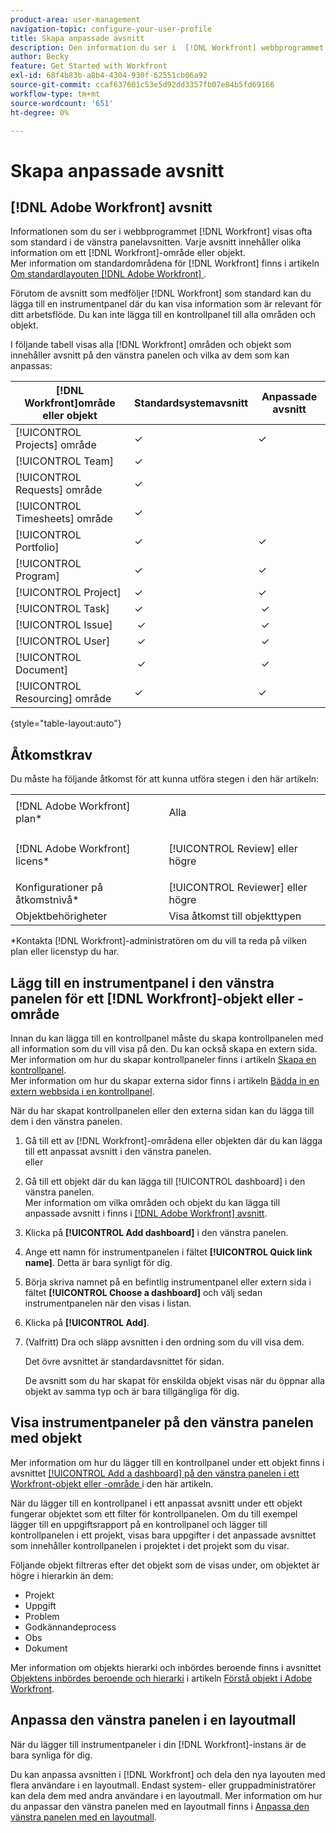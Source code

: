```yaml
---
product-area: user-management
navigation-topic: configure-your-user-profile
title: Skapa anpassade avsnitt
description: Den information du ser i  [!DNL Workfront] webbprogrammet visas ofta som standard i avsnitten i den vänstra panelen. Varje avsnitt innehåller olika information om ett  [!DNL Workfront] område eller objekt.
author: Becky
feature: Get Started with Workfront
exl-id: 68f4b83b-a8b4-4304-930f-62551cb06a92
source-git-commit: ccaf637601c53e5d92dd3357fb07e84b5fd69166
workflow-type: tm+mt
source-wordcount: '651'
ht-degree: 0%

---
```


# Skapa anpassade avsnitt

## [!DNL Adobe Workfront] avsnitt

Informationen som du ser i webbprogrammet [!DNL Workfront] visas ofta som standard i de vänstra panelavsnitten. Varje avsnitt innehåller olika information om ett [!DNL Workfront]-område eller objekt.\
Mer information om standardområdena för [!DNL Workfront] finns i artikeln [Om standardlayouten [!DNL Adobe Workfront] ](../../../administration-and-setup/customize-workfront/use-layout-templates/about-the-default-wf-layout.md).

Förutom de avsnitt som medföljer [!DNL Workfront] som standard kan du lägga till en instrumentpanel där du kan visa information som är relevant för ditt arbetsflöde. Du kan inte lägga till en kontrollpanel till alla områden och objekt.

I följande tabell visas alla [!DNL Workfront] områden och objekt som innehåller avsnitt på den vänstra panelen och vilka av dem som kan anpassas:

| **[!DNL Workfront]område eller objekt** | **Standardsystemavsnitt** | **Anpassade avsnitt** |
|---|---|---|
| [!UICONTROL Projects] område | ✓ | ✓ |
| [!UICONTROL Team] | ✓ |   |
| [!UICONTROL Requests] område | ✓ |   |
| [!UICONTROL Timesheets] område | ✓ |   |
| [!UICONTROL Portfolio] | ✓ | ✓ |
| [!UICONTROL Program] | ✓ | ✓ |
| [!UICONTROL Project] | ✓ | ✓ |
| [!UICONTROL Task] | ✓ |  ✓ |
| [!UICONTROL Issue] |  ✓ |  ✓ |
| [!UICONTROL User] |  ✓ |  ✓ |
| [!UICONTROL Document] |  ✓ |  ✓ |
| [!UICONTROL Resourcing] område | ✓ | ✓ |

{style="table-layout:auto"}

## Åtkomstkrav

Du måste ha följande åtkomst för att kunna utföra stegen i den här artikeln:

<table style="table-layout:auto"> 
 <col> 
 </col> 
 <col> 
 </col> 
 <tbody> 
  <tr> 
   <td role="rowheader">[!DNL Adobe Workfront] plan*</td> 
   <td> <p>Alla</p> </td> 
  </tr> 
  <tr> 
   <td role="rowheader">[!DNL Adobe Workfront] licens*</td> 
   <td> <p>[!UICONTROL Review] eller högre</p> </td> 
  </tr> 
  <tr> 
   <td role="rowheader">Konfigurationer på åtkomstnivå*</td> 
   <td>[!UICONTROL Reviewer] eller högre</td> 
  </tr> 
  <tr> 
   <td role="rowheader">Objektbehörigheter</td> 
   <td>Visa åtkomst till objekttypen</td> 
  </tr> 
 </tbody> 
</table>

&#42;Kontakta [!DNL Workfront]-administratören om du vill ta reda på vilken plan eller licenstyp du har.

## Lägg till en instrumentpanel i den vänstra panelen för ett [!DNL Workfront]-objekt eller -område

Innan du kan lägga till en kontrollpanel måste du skapa kontrollpanelen med all information som du vill visa på den. Du kan också skapa en extern sida.\
Mer information om hur du skapar kontrollpaneler finns i artikeln [Skapa en kontrollpanel](../../../reports-and-dashboards/dashboards/creating-and-managing-dashboards/create-dashboard.md).\
Mer information om hur du skapar externa sidor finns i artikeln [Bädda in en extern webbsida i en kontrollpanel](../../../reports-and-dashboards/dashboards/creating-and-managing-dashboards/embed-external-web-page-dashboard.md).

När du har skapat kontrollpanelen eller den externa sidan kan du lägga till dem i den vänstra panelen.

1. Gå till ett av [!DNL Workfront]-områdena eller objekten där du kan lägga till ett anpassat avsnitt i den vänstra panelen.\
   eller
1. Gå till ett objekt där du kan lägga till [!UICONTROL dashboard] i den vänstra panelen.\
   Mer information om vilka områden och objekt du kan lägga till anpassade avsnitt i finns i [[!DNL Adobe Workfront] avsnitt](#adobe-workfront-sections).
1. Klicka på **[!UICONTROL Add dashboard]** i den vänstra panelen.
1. Ange ett namn för instrumentpanelen i fältet **[!UICONTROL Quick link name]**. Detta är bara synligt för dig.
1. Börja skriva namnet på en befintlig instrumentpanel eller extern sida i fältet **[!UICONTROL Choose a dashboard]** och välj sedan instrumentpanelen när den visas i listan.
1. Klicka på **[!UICONTROL Add]**.
1. (Valfritt) Dra och släpp avsnitten i den ordning som du vill visa dem.

   Det övre avsnittet är standardavsnittet för sidan.

   De avsnitt som du har skapat för enskilda objekt visas när du öppnar alla objekt av samma typ och är bara tillgängliga för dig.

## Visa instrumentpaneler på den vänstra panelen med objekt

Mer information om hur du lägger till en kontrollpanel under ett objekt finns i avsnittet [[!UICONTROL Add a dashboard] på den vänstra panelen i ett Workfront-objekt eller -område ](#add-a-dashboard-in-the-left-panel-of-a-workfront-object-or-area) i den här artikeln.

När du lägger till en kontrollpanel i ett anpassat avsnitt under ett objekt fungerar objektet som ett filter för kontrollpanelen. Om du till exempel lägger till en uppgiftsrapport på en kontrollpanel och lägger till kontrollpanelen i ett projekt, visas bara uppgifter i det anpassade avsnittet som innehåller kontrollpanelen i projektet i det projekt som du visar.

Följande objekt filtreras efter det objekt som de visas under, om objektet är högre i hierarkin än dem:

* Projekt
* Uppgift
* Problem
* Godkännandeprocess
* Obs
* Dokument

Mer information om objekts hierarki och inbördes beroende finns i avsnittet [Objektens inbördes beroende och hierarki](../../../workfront-basics/navigate-workfront/workfront-navigation/understand-objects.md#understanding-interdependency-and-hierarchy-of-objects) i artikeln [Förstå objekt i Adobe Workfront](../../../workfront-basics/navigate-workfront/workfront-navigation/understand-objects.md).

## Anpassa den vänstra panelen i en layoutmall

När du lägger till instrumentpaneler i din [!DNL Workfront]-instans är de bara synliga för dig.

Du kan anpassa avsnitten i [!DNL Workfront] och dela den nya layouten med flera användare i en layoutmall. Endast system- eller gruppadministratörer kan dela dem med andra användare i en layoutmall. Mer information om hur du anpassar den vänstra panelen med en layoutmall finns i [Anpassa den vänstra panelen med en layoutmall](/help/quicksilver/administration-and-setup/customize-workfront/use-layout-templates/customize-left-panel.md).
